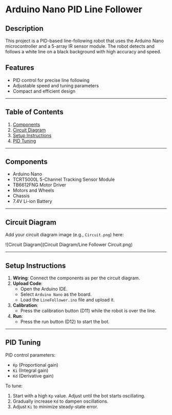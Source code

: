 # Arduino Nano PID Line Follower

## Description
This project is a PID-based line-following robot that uses the Arduino Nano microcontroller and a 5-array IR sensor module. The robot detects and follows a white line on a black background with high accuracy and speed.

## Features
- PID control for precise line following
- Adjustable speed and tuning parameters
- Compact and efficient design

---

## Table of Contents
1. [Components](#components)
2. [Circuit Diagram](#circuit-diagram)
3. [Setup Instructions](#setup-instructions)
4. [PID Tuning](#pid-tuning)

---

## Components
- Arduino Nano
- TCRT5000L 5-Channel Tracking Sensor Module
- TB6612FNG Motor Driver
- Motors and Wheels
- Chassis
- 7.4V Li-ion Battery

---

## Circuit Diagram
Add your circuit diagram image (e.g., `Circuit.png`) here:

![Circuit Diagram](Circuit Diagram/Line Follower Circuit.png)

---

## Setup Instructions
1. **Wiring**: Connect the components as per the circuit diagram.
2. **Upload Code**:
   - Open the Arduino IDE.
   - Select `Arduino Nano` as the board.
   - Load the `LineFollower.ino` file and upload it.
3. **Calibration**:
   - Press the calibration button (D11) while the robot is over the line.
4. **Run**:
   - Press the run button (D12) to start the bot.

---

## PID Tuning
PID control parameters:
- `Kp` (Proportional gain)
- `Ki` (Integral gain)
- `Kd` (Derivative gain)

To tune:
1. Start with a high `Kp` value. Adjust until the bot starts oscillating.
2. Gradually increase `Kd` to dampen oscillations.
3. Adjust `Ki` to minimize steady-state error.
